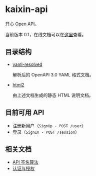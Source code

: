 # kaixin-api
开心 Open API。

当前版本 0.1，在线文档可以在[这里](https://app.swaggerhub.com/apis-docs/ubesthelp/kaixin/0.1)查看。

## 目录结构

- [yaml-resolved](yaml-resolved)

  解析后的 OpenAPI 3.0 YAML 格式文档。

- [html2](html2)

  由上述文档生成的静态 HTML 说明文档。

## 目前可用 API

- 注册新用户（`SignUp - POST /user`）
- 登录（`SignIn - POST /session`）

## 相关文档

- [API 签名算法](docs/SIGNATURE.md)
- [认证与授权](docs/AUTH.md)
